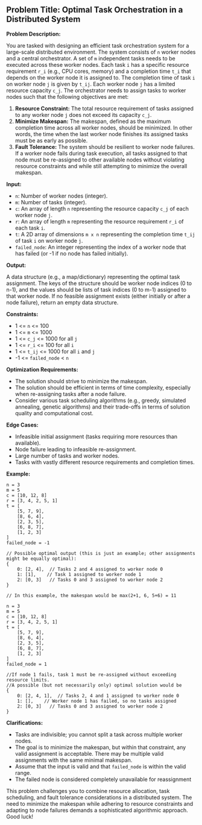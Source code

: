 ## Problem Title: Optimal Task Orchestration in a Distributed System

**Problem Description:**

You are tasked with designing an efficient task orchestration system for a large-scale distributed environment. The system consists of `n` worker nodes and a central orchestrator. A set of `m` independent tasks needs to be executed across these worker nodes. Each task `i` has a specific resource requirement `r_i` (e.g., CPU cores, memory) and a completion time `t_i` that depends on the worker node it is assigned to. The completion time of task `i` on worker node `j` is given by `t_ij`. Each worker node `j` has a limited resource capacity `c_j`. The orchestrator needs to assign tasks to worker nodes such that the following objectives are met:

1.  **Resource Constraint:** The total resource requirement of tasks assigned to any worker node `j` does not exceed its capacity `c_j`.
2.  **Minimize Makespan:** The makespan, defined as the maximum completion time across all worker nodes, should be minimized. In other words, the time when the last worker node finishes its assigned tasks must be as early as possible.
3.  **Fault Tolerance:** The system should be resilient to worker node failures. If a worker node fails during task execution, all tasks assigned to that node must be re-assigned to other available nodes without violating resource constraints and while still attempting to minimize the overall makespan.

**Input:**

*   `n`: Number of worker nodes (integer).
*   `m`: Number of tasks (integer).
*   `c`: An array of length `n` representing the resource capacity `c_j` of each worker node `j`.
*   `r`: An array of length `m` representing the resource requirement `r_i` of each task `i`.
*   `t`: A 2D array of dimensions `m x n` representing the completion time `t_ij` of task `i` on worker node `j`.
*   `failed_node`: An integer representing the index of a worker node that has failed (or -1 if no node has failed initially).

**Output:**

A data structure (e.g., a map/dictionary) representing the optimal task assignment.  The keys of the structure should be worker node indices (0 to n-1), and the values should be lists of task indices (0 to m-1) assigned to that worker node.  If no feasible assignment exists (either initially or after a node failure), return an empty data structure.

**Constraints:**

*   1 <= `n` <= 100
*   1 <= `m` <= 1000
*   1 <= `c_j` <= 1000 for all `j`
*   1 <= `r_i` <= 100 for all `i`
*   1 <= `t_ij` <= 1000 for all `i` and `j`
*   -1 <= `failed_node` < `n`

**Optimization Requirements:**

*   The solution should strive to minimize the makespan.
*   The solution should be efficient in terms of time complexity, especially when re-assigning tasks after a node failure.
*   Consider various task scheduling algorithms (e.g., greedy, simulated annealing, genetic algorithms) and their trade-offs in terms of solution quality and computational cost.

**Edge Cases:**

*   Infeasible initial assignment (tasks requiring more resources than available).
*   Node failure leading to infeasible re-assignment.
*   Large number of tasks and worker nodes.
*   Tasks with vastly different resource requirements and completion times.

**Example:**

```
n = 3
m = 5
c = [10, 12, 8]
r = [3, 4, 2, 5, 1]
t = [
    [5, 7, 9],
    [8, 6, 4],
    [2, 3, 5],
    [6, 8, 7],
    [1, 2, 3]
]
failed_node = -1

// Possible optimal output (this is just an example; other assignments might be equally optimal):
{
    0: [2, 4],  // Tasks 2 and 4 assigned to worker node 0
    1: [1],    // Task 1 assigned to worker node 1
    2: [0, 3]   // Tasks 0 and 3 assigned to worker node 2
}

// In this example, the makespan would be max(2+1, 6, 5+6) = 11
```
```
n = 3
m = 5
c = [10, 12, 8]
r = [3, 4, 2, 5, 1]
t = [
    [5, 7, 9],
    [8, 6, 4],
    [2, 3, 5],
    [6, 8, 7],
    [1, 2, 3]
]
failed_node = 1

//If node 1 fails, task 1 must be re-assigned without exceeding resource limits.
//A possible (but not necessarily only) optimal solution would be
{
    0: [2, 4, 1],  // Tasks 2, 4 and 1 assigned to worker node 0
    1: [],    // Worker node 1 has failed, so no tasks assigned
    2: [0, 3]   // Tasks 0 and 3 assigned to worker node 2
}
```

**Clarifications:**

*   Tasks are indivisible; you cannot split a task across multiple worker nodes.
*   The goal is to minimize the makespan, but within that constraint, any valid assignment is acceptable. There may be multiple valid assignments with the same minimal makespan.
*   Assume that the input is valid and that `failed_node` is within the valid range.
* The failed node is considered completely unavailable for reassignment

This problem challenges you to combine resource allocation, task scheduling, and fault tolerance considerations in a distributed system. The need to minimize the makespan while adhering to resource constraints and adapting to node failures demands a sophisticated algorithmic approach. Good luck!
